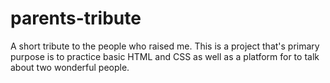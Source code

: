 # parents-tribute
A short tribute to the people who raised me. This is a project that's primary purpose is to practice basic HTML and CSS as well as a platform for to talk about two wonderful people.
